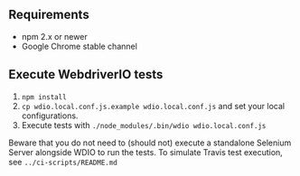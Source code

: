 ## Requirements

 - npm 2.x or newer
 - Google Chrome stable channel

## Execute WebdriverIO tests

1. `npm install`
2. `cp wdio.local.conf.js.example wdio.local.conf.js` and set your local configurations.
3. Execute tests with `./node_modules/.bin/wdio wdio.local.conf.js`

Beware that you do not need to (should not) execute a standalone Selenium Server alongside WDIO to run the tests.
To simulate Travis test execution, see `../ci-scripts/README.md`
